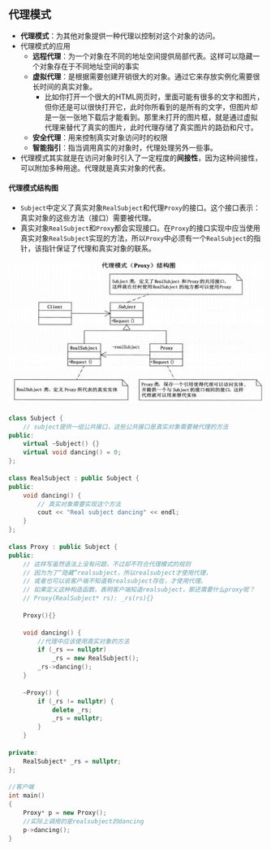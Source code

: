 ## 代理模式

- **代理模式**：为其他对象提供一种代理以控制对这个对象的访问。
- 代理模式的应用
  - **远程代理**：为一个对象在不同的地址空间提供局部代表。这样可以隐藏一个对象存在于不同地址空间的事实
  - **虚拟代理**：是根据需要创建开销很大的对象。通过它来存放实例化需要很长时间的真实对象。
    - 比如你打开一个很大的HTML网页时，里面可能有很多的文字和图片，但你还是可以很快打开它，此时你所看到的是所有的文字，但图片却是一张一张地下载后才能看到。那里未打开的图片框，就是通过虚拟代理来替代了真实的图片，此时代理存储了真实图片的路劲和尺寸。
  - **安全代理**：用来控制真实对象访问时的权限
  - **智能指引**：指当调用真实的对象时，代理处理另外一些事。
- 代理模式其实就是在访问对象时引入了一定程度的**间接性**，因为这种间接性，可以附加多种用途。代理就是真实对象的代表。



#### 代理模式结构图

- `Subject`中定义了真实对象`RealSubject`和代理`Proxy`的接口。这个接口表示：真实对象的这些方法（接口）需要被代理。
- 真实对象`RealSubject`和`Proxy`都会实现接口。在`Proxy`的接口实现中应当使用真实对象`RealSubject`实现的方法，所以`Proxy`中必须有一个`RealSubject`的指针，该指针保证了代理和真实对象的联系。

![image-20200805193058200](.\pictures\代理模式结构图)

```c++
class Subject {
	// subject提供一组公共接口，这些公共接口是真实对象需要被代理的方法
public:
	virtual ~Subject() {}
	virtual void dancing() = 0;
};

class RealSubject : public Subject {
public:
	void dancing() {
		// 真实对象需要实现这个方法
		cout << "Real subject dancing" << endl;
	}
};

class Proxy : public Subject {
public:
	// 这样写虽然语法上没有问题，不过却不符合代理模式的规则
	// 因为为了“隐藏”realsubject，所以realsubject才使用代理，
	// 或者也可以说客户端不知道有realsubject存在，才使用代理。
	// 如果定义这种构造函数，表明客户端知道realsubject，那还需要什么proxy呢？
	// Proxy(RealSubject* rs): _rs(rs){}

	Proxy(){}

	void dancing() {
		//代理中应该使用真实对象的方法
		if (_rs == nullptr)
			_rs = new RealSubject();
		_rs->dancing();
	}

	~Proxy() {
		if (_rs != nullptr) {
			delete _rs;
			_rs = nullptr;
		}
	}

private:
	RealSubject* _rs = nullptr;
};

//客户端
int main()
{
	Proxy* p = new Proxy();
	//实际上调用的是realsubject的dancing
	p->dancing();
}
```



